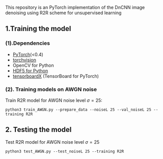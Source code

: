 This repository is an PyTorch implementation of the DnCNN image denoising using R2R scheme for unsupervised learning

## 1.Training the model

### (1).Dependencies

- [PyTorch](http://pytorch.org/)(<0.4)
- [torchvision](https://github.com/pytorch/vision)
- OpenCV for Python
- [HDF5 for Python](http://www.h5py.org/)
- [tensorboardX](https://github.com/lanpa/tensorboard-pytorch) (TensorBoard for PyTorch)

### (2). Training models on AWGN noise

Train R2R model for AWGN noise level $\sigma =25$:

```
python3 train_AWGN.py --prepare_data --noiseL 25 --val_noiseL 25 --training R2R
```
## 2. Testing the model
Test R2R model for AWGN noise level $\sigma = 25$

```
python3 test_AWGN.py --test_noiseL 25 --training R2R
```
